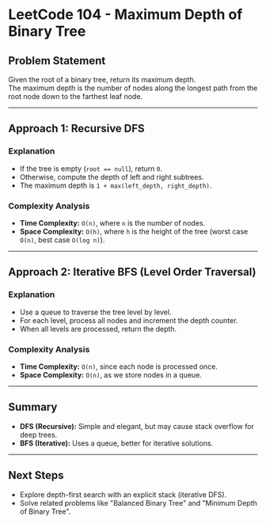 # LeetCode 104 - Maximum Depth of Binary Tree

## **Problem Statement**
Given the root of a binary tree, return its maximum depth.  
The maximum depth is the number of nodes along the longest path from the root node down to the farthest leaf node.

---

## **Approach 1: Recursive DFS**
### **Explanation**
- If the tree is empty (`root == null`), return `0`.
- Otherwise, compute the depth of left and right subtrees.
- The maximum depth is `1 + max(left_depth, right_depth)`.

### **Complexity Analysis**
- **Time Complexity:** `O(n)`, where `n` is the number of nodes.
- **Space Complexity:** `O(h)`, where `h` is the height of the tree (worst case `O(n)`, best case `O(log n)`).

---

## **Approach 2: Iterative BFS (Level Order Traversal)**
### **Explanation**
- Use a queue to traverse the tree level by level.
- For each level, process all nodes and increment the depth counter.
- When all levels are processed, return the depth.

### **Complexity Analysis**
- **Time Complexity:** `O(n)`, since each node is processed once.
- **Space Complexity:** `O(n)`, as we store nodes in a queue.

---

## **Summary**
- **DFS (Recursive):** Simple and elegant, but may cause stack overflow for deep trees.
- **BFS (Iterative):** Uses a queue, better for iterative solutions.

---

## **Next Steps**
- Explore depth-first search with an explicit stack (iterative DFS).
- Solve related problems like "Balanced Binary Tree" and "Minimum Depth of Binary Tree".
